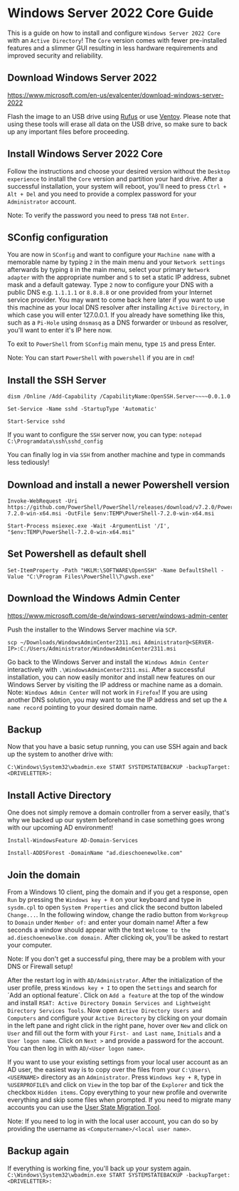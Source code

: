 # Windows Server 2022 Core Guide

This is a guide on how to install and configure `Windows Server 2022 Core` with an `Active Directory`!
The `Core` version comes with fewer pre-installed features and a slimmer GUI resulting in less hardware requirements and improved security and reliability.

## Download Windows Server 2022

https://www.microsoft.com/en-us/evalcenter/download-windows-server-2022

Flash the image to an USB drive using [Rufus](https://rufus.ie/en/) or use [Ventoy](https://ventoy.net).
Please note that using these tools will erase all data on the USB drive, so make sure to back up any important files before proceeding.

## Install Windows Server 2022 Core

Follow the instructions and choose your desired version without the `Desktop experience` to install the `Core` version and partition your hard drive.
After a successful installation, your system will reboot, you'll need to press `Ctrl + Alt + Del`  and you need to provide a complex password for your `Administrator` account.

Note: To verify the password you need to press `TAB` not `Enter`.

## SConfig configuration

You are now in `SConfig` and want to configure your `Machine name` with a memorable name by typing `2` in the main menu and your `Network settings` afterwards by typing `8` in the main menu, select your primary `Network adapter` with the appropriate number and `S` to set a static IP address, subnet mask and a default gateway. Type `2` now to configure your DNS with a public DNS e.g. `1.1.1.1` or `8.8.8.8` or one provided from your Internet service provider. You may want to come back here later if you want to use this machine as your local DNS resolver after installing `Active Directory`, in which case you will enter 127.0.0.1. If you already have something like this, such as a `Pi-Hole` using `dnsmasq` as a DNS forwarder or `Unbound` as resolver, you'll want to enter it's IP here now. 


To exit to `PowerShell` from `SConfig` main menu, type `15` and press Enter.


Note: You can start `PowerShell` with `powershell` if you are in `cmd`!

## Install the SSH Server

```
dism /Online /Add-Capability /CapabilityName:OpenSSH.Server~~~~0.0.1.0

Set-Service -Name sshd -StartupType 'Automatic'

Start-Service sshd
```

If you want to configure the `SSH` server now, you can type:
`notepad C:\Programdata\ssh\sshd_config`

You can finally log in via `SSH` from another machine and type in commands less tediously!

## Download and install a newer Powershell version

```
Invoke-WebRequest -Uri https://github.com/PowerShell/PowerShell/releases/download/v7.2.0/PowerShell-7.2.0-win-x64.msi -OutFile $env:TEMP\PowerShell-7.2.0-win-x64.msi

Start-Process msiexec.exe -Wait -ArgumentList '/I', "$env:TEMP\PowerShell-7.2.0-win-x64.msi"
```

## Set Powershell as default shell

`Set-ItemProperty -Path "HKLM:\SOFTWARE\OpenSSH" -Name DefaultShell -Value "C:\Program Files\PowerShell\7\pwsh.exe"`

## Download the Windows Admin Center

https://www.microsoft.com/de-de/windows-server/windows-admin-center

Push the installer to the Windows Server machine via `SCP`.

`scp ~/Downloads/WindowsAdminCenter2311.msi Administrator@<SERVER-IP>:C:/Users/Administrator/WindowsAdminCenter2311.msi`

Go back to the Windows Server and install the `Windows Admin Center` interactively with `.\WindowsAdminCenter2311.msi`. After a successful installation, you can now easily monitor and install new features on our Windows Server by visiting the IP address or machine name as a domain.
Note: `Windows Admin Center` will not work in `Firefox`! If you are using another DNS solution, you may want to use the IP address and set up the `A name record` pointing to your desired domain name.

## Backup

Now that you have a basic setup running, you can use SSH again and back up the system to another drive with:


`C:\Windows\System32\wbadmin.exe START SYSTEMSTATEBACKUP -backupTarget:<DRIVELETTER>:`

## Install Active Directory

One does not simply remove a domain controller from a server easily, that's why we backed up our system beforehand in case something goes wrong with our upcoming AD environment!

```
Install-WindowsFeature AD-Domain-Services

Install-ADDSForest -DomainName "ad.dieschoenewolke.com"
```

## Join the domain

From a Windows 10 client, ping the domain and if you get a response, open `Run` by pressing the `Windows key + R` on your keyboard and type in `sysdm.cpl` to open `System Properties` and click the second button labeled `Change...`. In the following window, change the radio button from `Workgroup` to `Domain` under `Member of:` and enter your domain name! After a few seconds a window should appear with the text `Welcome to the ad.dieschoenewolke.com domain.` After clicking ok, you'll be asked to restart your computer.


Note: If you don't get a successful ping, there may be a problem with your DNS or Firewall setup!


After the restart log in with `AD/Administrator`. After the initialization of the user profile, press `Windows key + I` to open the `Settings` and search for ´Add an optional feature´. Click on `Add a feature` at the top of the window and install `RSAT: Active Directory Domain Services and Lightweight Directory Services Tools`. Now open `Active Directory Users and Computers` and configure your `Active Directory` by clicking on your domain in the left pane and right click in the right pane, hover over `New` and click on `User` and fill out the form with your `First- and Last name`, `Initials` and a `User logon name`. Click on `Next >` and provide a password for the account. You can then log in with `AD/<User logon name>`.

If you want to use your existing settings from your local user account as an AD user, the easiest way is to copy over the files from your `C:\Users\<USERNAME>` directory as an `Administrator`. Press `Windows key + R`, type in `%USERPROFILE%` and click on `View` in the top bar of the `Explorer` and tick the checkbox `Hidden items`. Copy everything to your new profile and overwrite everything and skip some files when prompted. If you need to migrate many accounts you can use the [User State Migration Tool](https://learn.microsoft.com/en-us/windows/deployment/usmt/usmt-overview).

Note: If you need to log in with the local user account, you can do so by providing the username as `<Computername>/<local user name>`.

## Backup again

If everything is working fine, you'll back up your system again.
`C:\Windows\System32\wbadmin.exe START SYSTEMSTATEBACKUP -backupTarget:<DRIVELETTER>:`
